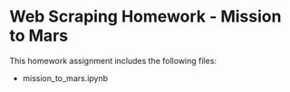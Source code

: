 # Web Scraping Homework - Mission to Mars

This homework assignment includes the following files:

* mission_to_mars.ipynb  
